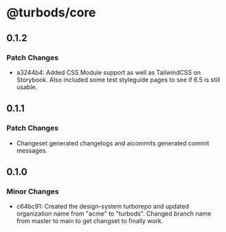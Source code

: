# @turbods/core

## 0.1.2

### Patch Changes

- a3244b4: Added CSS Module support as well as TailwindCSS on Storybook. Also included some test styleguide pages to see if 6.5 is still usable.

## 0.1.1

### Patch Changes

- Changeset generated changelogs and aicommits generated commit messages.

## 0.1.0

### Minor Changes

- c64bc91: Created the design-system turborepo and updated organization name from "acme" to "turbods". Changed branch name from master to main to get changset to finally work.
